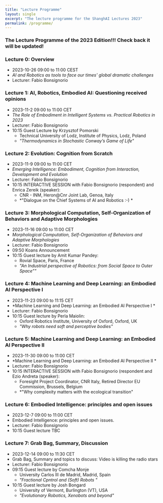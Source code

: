 ```yaml
---
title: "Lecture Programme"
layout: single
excerpt: "The lecture programme for the ShanghAI Lectures 2023"
permalink: /programme/
---
```


### The Lecture Programme of the 2023 Edition!!!  Check back it will be updated!

### Lecture 0: Overview
* 2023-10-26  09:00 to 11:00 CEST 
* *AI and Robotics as tools to face our times' global dramatic challenges* 
* Lecturer: Fabio Bonsignorio

### Lecture 1: AI, Robotics, Embodied AI: Questioning received opinions
* 2023-11-2  09:00 to 11:00 CET 
* *The Role of Embodiment in Intelligent Systems vs. Practical Robotics in 2023* 
* Lecturer: Fabio Bonsignorio
* 10:15 Guest Lecture by Krzysztof Pomorski 
  * Technical University of Lodz, Institute of Physics, Lodz, Poland 
  * *"Thermodynamics in Stochastic Conway’s Game of Life"*
  
### Lecture 2: Evolution: Cognition from Scratch
* 2023-11-9 09:00 to 11:00 CET 
* *Emerging Intelligence: Embodiment, Cognition from Interaction, Development and Evolution* 
* Lecturer: Fabio Bonsignorio
* 10:15 INTERACTIVE SESSION with Fabio Bonsignorio (respondent) and Enrica Zereik (speaker): 
  * CNR - INM, Heron@Cnr Joint Lab, Genoa, Italy 
  * *"Dialogue on the Chief Systems of AI and Robotics :-) *

### Lecture 3: Morphological Computation, Self-Organization of Behaviors and Adaptive Morphologies
* 2023-11-16 09:00 to 11:00 CET 
* *Morphological Computation, Self-Organization of Behaviors and Adaptive Morphologies* 
* Lecturer: Fabio Bonsignorio
* 09:50 Koans Announcement
* 10:15 Guest lecture by Amit Kumar Pandey: 
  * Rovial Space, Paris, France
  * *"An Industrial perspective of Robotics: from Social Space to Outer Space”"* 
  
### Lecture 4: Machine Learning and Deep Learning: an Embodied AI Perspective I
* 2023-11-23 09:00 to 11:15 CET
* *Machine Learning and Deep Learning: an Embodied AI Perspective I * 
* Lecturer: Fabio Bonsignorio 
* 10:15 Guest lecture by Perla Maiolin: 
  * Oxford Robotics Institute, University of Oxford, Oxford, UK
  * *"Why robots need soft and perceptive bodies"*

### Lecture 5: Machine Learning and Deep Learning: an Embodied AI Perspective II
* 2023-11-30  09:00 to 11:00 CET
* *Machine Learning and Deep Learning: an Embodied AI Perspective II *  
* Lecturer: Fabio Bonsignorio 
* 10:15 INTERACTIVE SESSION with Fabio Bonsignorio (respondent and Ezio Andreta (speaker):
  * Foresight Project Coordinator, CNR Italy, Retired Director EU Commission, Brussels, Belgium
  * *"Why complexity matters with the ecological transition"
    
### Lecture  6: Embodied Intelligence: principles and open issues
* 2023-12-7 09:00 to 11:00 CET 
* Embodied Intelligence: principles and open issues. 
* Lecturer: Fabio Bonsignorio
* 10:15  Guest lecture TBC

### Lecture  7: Grab Bag, Summary, Discussion
* 2023-12-14 09:00 to 11:30 CET
* Grab Bag, Summary and topics to discuss: Video is killing the radio stars 
* Lecturer: Fabio Bonsignorio
*  09:15 Guest lecture by Comcha Monje
   * University Carlos III de Madrid, Madrid, Spain
   * *"Fractional Cpntrol and (Soft) Robots "*
* 10:15 Guest lecture by Josh Bongard
   * University of Vermont, Burlington (VT), USA
   * *"Evolutionary Robotics, Xenobots and beyond"*







  


